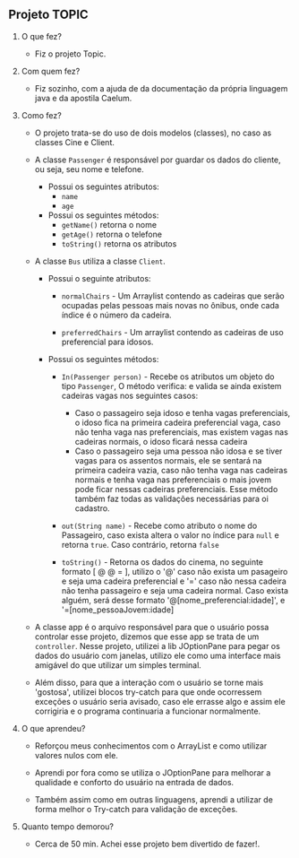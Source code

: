 ## Projeto TOPIC

1. O que fez?
    - Fiz o projeto Topic.

2. Com quem fez?
    - Fiz sozinho, com a ajuda de da documentação da própria linguagem java e da apostila Caelum.

3. Como fez?
    
    - O projeto trata-se do uso de dois modelos (classes), no caso as classes Cine e Client.

    - A classe `Passenger` é responsável por guardar os dados do cliente, ou seja, seu nome e telefone.
        - Possui os seguintes atributos: 
            - `name`
            - `age`
        - Possui os seguintes métodos:
            - `getName()` retorna o nome
            - `getAge()` retorna o telefone
            - `toString()` retorna os atributos   
    
    - A classe `Bus` utiliza a classe `Client`.
        - Possui o seguinte atributos: 
            - `normalChairs` - Um Arraylist contendo as cadeiras que serão ocupadas pelas pessoas mais novas no ônibus, onde cada índice é o número da cadeira.

            - `preferredChairs` - Um arraylist contendo as cadeiras de uso preferencial para idosos.

        - Possui os seguintes métodos:
            - `In(Passenger person)` - Recebe os atributos um objeto do tipo `Passenger`, O método verifica: e valida se ainda existem cadeiras vagas nos seguintes casos:
                - Caso o passageiro seja idoso e tenha vagas preferenciais, o idoso fica na primeira cadeira preferencial vaga, caso não tenha vaga nas preferenciais, mas existem vagas nas cadeiras normais, o idoso ficará nessa cadeira
                - Caso o passageiro seja uma pessoa não idosa e se tiver vagas para os assentos normais, ele se sentará na primeira cadeira vazia, caso não tenha vaga nas cadeiras normais e tenha vaga nas preferenciais o mais jovem pode ficar nessas cadeiras preferenciais. Esse método também faz todas as validações necessárias para oi cadastro.

            - `out(String name)` - Recebe como atributo o nome do Passageiro, caso exista altera o valor no índice para `null` e retorna `true`. Caso contrário, retorna `false`

            - `toString()` - Retorna os dados do cinema, no seguinte formato [ @ @ = ], utilizo o '@' caso não exista um pasageiro e seja uma cadeira preferencial e '=' caso não nessa cadeira não tenha passageiro e seja uma cadeira normal.
            Caso exista alguém, será desse formato '@[nome_preferencial:idade]', e '=[nome_pessoaJovem:idade]

    - A classe app é o arquivo responsável para que o usuário possa controlar esse projeto, dizemos que esse app se trata de um `controller`. Nesse projeto, utilizei a lib JOptionPane para pegar os dados do usuário com janelas, utilizo ele como uma interface mais amigável do que utilizar um simples terminal.

    - Além disso, para que a interação com o usuário se torne mais 'gostosa', utilizei blocos try-catch para que onde ocorressem exceções o usuário seria avisado, caso ele errasse algo e assim ele corrigiria e o programa continuaria a funcionar normalmente.

4. O que aprendeu?

    - Reforçou meus conhecimentos com o ArrayList e como utilizar valores nulos com ele. 

    - Aprendi por fora como se utiliza o JOptionPane para melhorar a qualidade e conforto do usuário na entrada de dados.

    - Também assim como em outras linguagens, aprendi a utilizar de forma melhor o Try-catch para validação de exceções.

5. Quanto tempo demorou?

    - Cerca de 50 min. Achei esse projeto bem divertido de fazer!.
